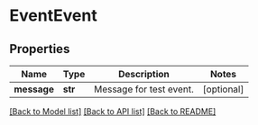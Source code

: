 # EventEvent

## Properties
Name | Type | Description | Notes
------------ | ------------- | ------------- | -------------
**message** | **str** | Message for test event. | [optional] 

[[Back to Model list]](../README.md#documentation-for-models) [[Back to API list]](../README.md#documentation-for-api-endpoints) [[Back to README]](../README.md)


